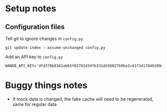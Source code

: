 # Setup notes

## Configuration files

Tell git to ignore changes in `config.py`

```
git update-index --assume-unchanged config.py
```

Add an API key to `config.py`

```
WANDB_API_KEY='dfd370b8341abb5f65701834fb331dd30827b9ba2c41f3417640289a6bf74f2e'
```

# Buggy things notes

- If mock data is changed, the fake cache will need to be regenerated, same for regular data